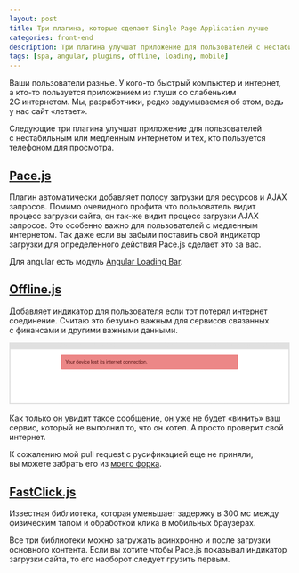 ```yaml
---
layout: post
title: Три плагина, которые сделают Single Page Application лучше
categories: front-end
description: Три плагина улучшат приложение для пользователей с нестабильным или медленным интернетом и тех, кто пользуется телефоном для просмотра. Pace.js, Offline.js, FastClick.js.
tags: [spa, angular, plugins, offline, loading, mobile]
---
```


Ваши пользователи разные. У кого-то быстрый компьютер и интернет, а кто-то пользуется приложением из глуши со слабеньким 2G интернетом. Мы, разработчики, редко задумываемся об этом, ведь у нас сайт «летает».

Следующие три плагина улучшат приложение для пользователей с нестабильным или медленным интернетом и тех, кто пользуется телефоном для просмотра.

<!-- more -->

## [Pace.js](http://github.hubspot.com/pace/docs/welcome/)
Плагин автоматически добавляет полосу загрузки для ресурсов и AJAX запросов. Помимо очевидного профита что пользователь видит процесс загрузки сайта, он так-же видит процесс загрузки AJAX запросов. Это особенно важно для пользователей с медленным интернетом. Так даже если вы забыли поставить свой индикатор загрузки для определенного действия Pace.js сделает это за вас.

Для angular есть модуль [Angular Loading Bar](http://chieffancypants.github.io/angular-loading-bar/).

## [Offline.js](http://github.hubspot.com/offline/docs/welcome/)
Добавляет индикатор для пользователя если тот потерял интернет соединение. Считаю это безумно важным для сервисов связанных с финансами и другими важными данными.

[![](/img/spa_plugins/connection.png)](/img/spa_plugins/connection.png)

Как только он увидит такое сообщение, он уже не будет «винить» ваш сервис, который не выполнил то, что он хотел. А просто проверит свой интернет.

К сожалению мой pull request с русификацией еще не приняли, вы можете забрать его из [моего форка](https://github.com/ymatuhin/offline).

## [FastClick.js](https://ftlabs.github.io/fastclick/)
Известная библиотека, которая уменьшает задержку в 300 мс между физическим тапом и обработкой клика в мобильных браузерах.

Все три библиотеки можно загружать асинхронно и после загрузки основного контента. Если вы хотите чтобы Pace.js показывал индикатор загрузки сайта, то его наоборот следует грузить первым.

